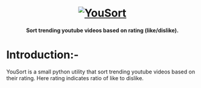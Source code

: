 <h1 align="center">
  <br>
  <a href="https://github.com/iamnihal/YouSort"><img src="https://user-images.githubusercontent.com/37813784/78565655-da5aaa80-783b-11ea-9f73-6d2c63f9d333.png" alt="YouSort"></a>
  <br>
</h1>

  <h4 align="center">Sort trending youtube videos based on rating (like/dislike).</h4>

# Introduction:-
YouSort is a small python utility that sort trending youtube videos based on their rating. Here rating indicates ratio of like to dislike.
